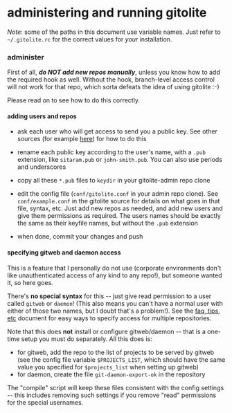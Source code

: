 # administering and running gitolite

*Note*: some of the paths in this document use variable names.  Just refer to
`~/.gitolite.rc` for the correct values for *your* installation.

### administer

First of all, ***do NOT add new repos manually***, unless you know how to add
the required hook as well.  Without the hook, branch-level access control will
not work for that repo, which sorta defeats the idea of using gitolite :-)

Please read on to see how to do this correctly.

#### adding users and repos

  * ask each user who will get access to send you a public key.  See other
    sources (for example [here][genpub]) for how to do this

[genpub]: http://sitaramc.github.com/0-installing/2-access-gitolite.html#generating_a_public_key

  * rename each public key according to the user's name, with a `.pub`
    extension, like `sitaram.pub` or `john-smith.pub`.  You can also use
    periods and underscores

  * copy all these `*.pub` files to `keydir` in your gitolite-admin repo clone

  * edit the config file (`conf/gitolite.conf` in your admin repo clone).  See
    `conf/example.conf` in the gitolite source for details on what goes in
    that file, syntax, etc.  Just add new repos as needed, and add new users
    and give them permissions as required.  The users names should be exactly
    the same as their keyfile names, but without the `.pub` extension

  * when done, commit your changes and push

#### specifying gitweb and daemon access

This is a feature that I personally do not use (corporate environments don't
like unauthenticated access of any kind to any repo!), but someone wanted it,
so here goes.

There's **no special syntax** for this -- just give read permission to a user
called `gitweb` or `daemon`!  (This also means you can't have a normal user
with either of those two names, but I doubt that's a problem!).  See the [faq,
tips, etc][ss] document for easy ways to specify access for multiple
repositories.

[ss]: http://github.com/sitaramc/gitolite/blob/pu/doc/3-faq-tips-etc.mkd#gwd

Note that this does **not** install or configure gitweb/daemon -- that is a
one-time setup you must do separately.  All this does is:

  * for gitweb, add the repo to the list of projects to be served by gitweb
    (see the config file variable `$PROJECTS_LIST`, which should have the same
    value you specified for `$projects_list` when setting up gitweb)
  * for daemon, create the file `git-daemon-export-ok` in the repository

The "compile" script will keep these files consistent with the config settings
-- this includes removing such settings if you remove "read" permissions for
the special usernames.
